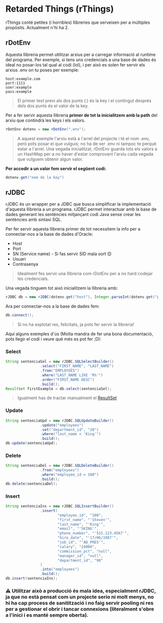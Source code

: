 # Retarded Things (rThings)

rThings conté petites (i horribles) llibreries que serveixen per a múltiples propòsits. Actualment n'hi ha 2.

## rDotEnv

Aquesta llibreria permet utilitzar arxius per a carregar informació al runtime del programa. Per exemple, si tens uns credencials a una base de dades és ideal no posar-los tal qual al codi (lol), i per això es solen fer servir els arxius .env on tu poses per exemple:

```
host:example.com
port:1111
user:example
pass:example
```

> El primer text previ als dos punts (:) és la key i el contingut després dels dos punts és el valor de la key. 

Per a fer servir aquesta llibreria **primer de tot la inicialitzem amb la path** del arxiu que contindrà les keys i els valors.

```java
rDotEnv dotenv = new rDotEnv(".env");
```

> A aquest exemple l'arxiu està a l'arrel del projecte i té el nom .env, però pots posar el que vulguis; no ha de ser .env ni tampoc te perquè estar a l'arrel. Una vegada inicialitzat, rDotEnv guarda tots els valors a un HashMap per a no haver d'estar comprovant l'arxiu cada vegada que vulguem obtenir algun valor. 

**Per accedir a un valor fem servir el següent codi:**

```java
dotenv.get("nom de la key")
```

## rJDBC

rJDBC és un wrapper per a JDBC que busca simplificar la implementació d'aquesta llibreria a un programa. rJDBC permet interactuar amb la base de dades generant les sentències mitjançant codi Java sense crear les sentències amb sintaxi SQL.

Per fer servir aquesta llibreria primer de tot necessitem la info per a connectar-nos a la base de dades d'Oracle:
* Host
* Port
* SN (Service name) - Si fas servir SID mala sort 😊
* Usuari
* Contrasenya

> Idealment fes servir una llibreria com rDotEnv per a no hard codejar les credencials.

Una vegada tinguem tot això inicialitzem la llibreria amb:

```java
rJDBC db = new rJDBC(dotenv.get("host"), Integer.parseInt(dotenv.get("port")), dotenv.get("sn"), dotenv.get("user"), dotenv.get("pass"));
```

Ara per connectar-nos a la base de dades fem:

```java
db.connect();
```

> Si no ha explotat res, felicitats, ja pots fer servir la llibreria! 

Aquí alguns exemples d'ús (Molta mandra de fer una bona documentació, pots llegir el codi i veure què més es pot fer ;D):

### Select

```java
String sentenciaSel = new rJDBC.SQLSelectBuilder()
                .select("FIRST_NAME", "LAST_NAME")
                .from("EMPLOYEES")
                .where("LAST_NAME LIKE 'R%'")
                .order("FIRST_NAME DESC")
                .build();
ResultSet firstExample = db.select(sentenciaSel);
```

> Igualment has de tractar manualment el [ResultSet](https://docs.oracle.com/javase/8/docs/api/java/sql/ResultSet.html)

### Update

```java
String sentenciaUpd = new rJDBC.SQLUpdateBuilder()
                .update("employees")
                .set("department_id", "20")
                .where("last_name = 'King'")
                .build();
db.update(sentenciaUpd);
```

### Delete

```java
String sentenciaDel = new rJDBC.SQLDeleteBuilder()
                .from("employees")
                .where("employee_id = 100")
                .build();
db.delete(sentenciaDel);
```

### Insert

```java
String sentenciaIns = new rJDBC.SQLInsertBuilder()
                .insert(
                        "employee_id", "100",
                        "first_name", "'Steven'",
                        "last_name", "'King'",
                        "email", "'SKING'",
                        "phone_number", "'515.123.4567'",
                        "hire_date", "'17/06/1987'",
                        "job_id", "'AD_PRES'",
                        "salary", "24000",
                        "commission_pct", "null",
                        "manager_id", "null",
                        "department_id", "90"
                )
                .into("employees")
                .build();
db.insert(sentenciaIns);
```

### ⚠️ Utilitzar això a producció és mala idea, especialment rJDBC, ja que no està pensat com un projecte serio ni molt menys, no hi ha cap process de sanitització i no faig servir pooling ni res per a gestionar el obrir i tancar connexions (literalment s'obre a l'inici i es manté sempre oberta).
